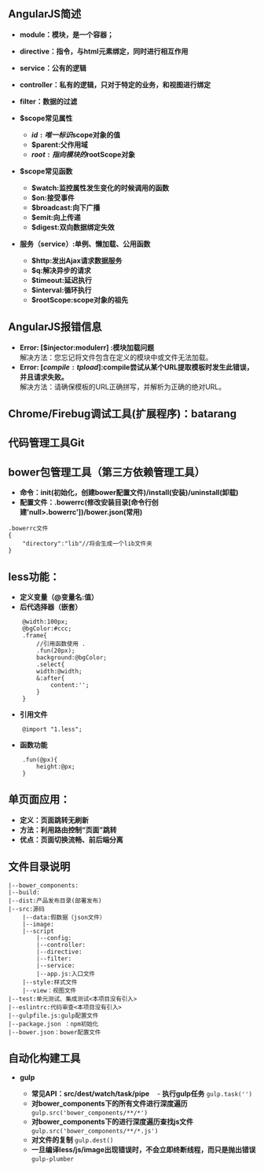 ## AngularJS简述

- **module：模块，是一个容器；**
- **directive：指令，与html元素绑定，同时进行相互作用**
- **service：公有的逻辑**
- **controller：私有的逻辑，只对于特定的业务，和视图进行绑定**
- **filter：数据的过滤**

- **$scope常见属性**
    - **$id:唯一标识$scope对象的值**
    - **$parent:父作用域**
    - **$root:指向模块的$rootScope对象**
- **$scope常见函数**
    - **$watch:监控属性发生变化的时候调用的函数**
    - **$on:接受事件**
    - **$broadcast:向下广播**
    - **$emit:向上传递**
    - **$digest:双向数据绑定失效**

- **服务（service）:单例、懒加载、公用函数**
    - **$http:发出Ajax请求数据服务**
    - **$q:解决异步的请求**
    - **$timeout:延迟执行**
    - **$interval:循环执行**
    - **$rootScope:scope对象的祖先**

## AngularJS报错信息

- **Error: [$injector:modulerr] :模块加载问题**
<br>解决方法：您忘记将文件包含在定义的模块中或文件无法加载。
- **Error: [$compile:tpload] :$compile尝试从某个URL提取模板时发生此错误，并且请求失败。**
<br>解决方法：请确保模板的URL正确拼写，并解析为正确的绝对URL。

## Chrome/Firebug调试工具(扩展程序)：batarang

## 代码管理工具Git

## bower包管理工具（第三方依赖管理工具）
- **命令：init(初始化，创建bower配置文件)/install(安装)/uninstall(卸载)**
- **配置文件：.bowerrc(修改安装目录[命令行创建'null>.bowerrc'])/bower.json(常用)**
```
.bowerrc文件
{
    "directory":"lib"//将会生成一个lib文件夹
}
```
## less功能：
- **定义变量（@变量名:值）**
- **后代选择器（嵌套）**

```
    @width:100px;
    @bgColor:#ccc;
    .frame{
        //引用函数使用 .
        .fun(20px);
        background:@bgColor;
        .select{
        width:@width;
        &:after{
            content:'';
        }
    }
```

- **引用文件**
```
    @import "1.less";
```

- **函数功能**

```
    .fun(@px){
        height:@px;
    }
```

## 单页面应用：
- **定义：页面跳转无刷新**
- **方法：利用路由控制“页面”跳转**
- **优点：页面切换流畅、前后端分离**

## 文件目录说明
```
|--bower_components:
|--build:
|--dist:产品发布目录(部署发布)
|--src:源码
    |--data:假数据（json文件）
    |--image:
    |--script
        |--config:
        |--controller:
        |--directive:
        |--filter:
        |--service:
        |--app.js:入口文件
    |--style:样式文件
    |--view：视图文件
|--test:单元测试、集成测试<本项目没有引入>
|--eslintrc:代码审查<本项目没有引入>
|--gulpfile.js:gulp配置文件
|--package.json ：npm初始化
|--bower.json：bower配置文件
```
## 自动化构建工具
- **gulp**

    - **常见API：src/dest/watch/task/pipe**
    - **执行gulp任务**
    `gulp.task('')`
    - **对bower_components下的所有文件进行深度遍历**
    `gulp.src('bower_components/**/*')`
    - **对bower_components下的进行深度遍历查找js文件**
    `gulp.src('bower_components/**/*.js')`
    - **对文件的复制**
    `gulp.dest()`
    - **一旦编译less/js/image出现错误时，不会立即终断线程，而只是抛出错误**
    `gulp-plumber`

